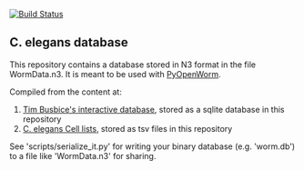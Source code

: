 [![Build Status](https://travis-ci.org/openworm/OpenWormData.png?branch=master)](https://travis-ci.org/openworm/OpenWormData)


C. elegans database
--------------------

This repository contains a database stored in N3 format in the file WormData.n3. It is meant to be used with
[PyOpenWorm](https://github.com/openworm/PyOpenWorm/tree/alpha0.5).

Compiled from the content at:

1. [Tim Busbice's interactive database](http://www.interintelligence.org/openworm/), stored as a sqlite database in this repository
2. [C. elegans Cell lists](https://docs.google.com/spreadsheet/ccc?key=0Avt3mQaA-HaMdGFnQldkWm9oUmQ3YjZ1LXJ4OHFnR0E&usp=drive_web#gid=1), stored as tsv files in this repository

See 'scripts/serialize_it.py' for writing your binary database (e.g. 'worm.db') to a file like 'WormData.n3' for sharing.


